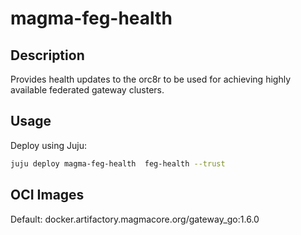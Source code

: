 # magma-feg-health

## Description

Provides health updates to the orc8r to be used for achieving highly available federated gateway 
clusters.

## Usage

Deploy using Juju:

```bash
juju deploy magma-feg-health  feg-health --trust
```

## OCI Images

Default: docker.artifactory.magmacore.org/gateway_go:1.6.0

